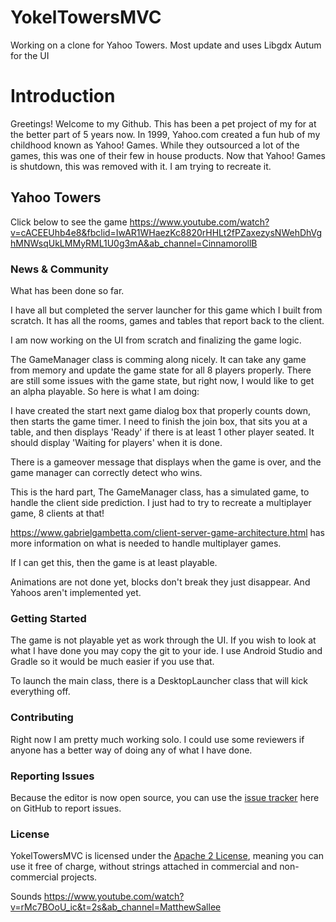 # YokelTowersMVC
Working on a clone for Yahoo Towers. Most update and uses Libgdx Autum for the UI

# Introduction
Greetings! Welcome to my Github.  This has been a pet project of my for at the better part of
5 years now.  In 1999, Yahoo.com created a fun hub of my childhood known as Yahoo! Games.
While they outsourced a lot of the games, this was one of their few in house products.
Now that Yahoo! Games is shutdown, this was removed with it.  I am trying to recreate it.

## Yahoo Towers
Click below to see the game
https://www.youtube.com/watch?v=cACEEUhb4e8&fbclid=IwAR1WHaezKc8820rHHLt2fPZaxezysNWehDhVghMNWsqUkLMMyRML1U0g3mA&ab_channel=CinnamorollB

### News & Community
What has been done so far.

I have all but completed the server launcher for this game which I built from scratch.
It has all the rooms, games and tables that report back to the client.

I am now working on the UI from scratch and finalizing the game logic.

The GameManager class is comming along nicely.  It can take any game from memory and update the game state for all 8 players properly.
There are still some issues with the game state, but right now, I would like to get an alpha playable.  So here is what I am doing:

I have created the start next game dialog box that properly counts down, then starts the game timer.
I need to finish the join box, that sits you at a table, and then displays 'Ready' if there is at least 1 other player seated.  It should 
display 'Waiting for players' when it is done.

There is a gameover message that displays when the game is over, and the game manager can correctly detect who wins.

This is the hard part, The GameManager class, has a simulated game, to handle the client side prediction.  I just had to try to recreate a multiplayer game,
8 clients at that!

https://www.gabrielgambetta.com/client-server-game-architecture.html has more information on what is needed to handle multiplayer games.

If I can get this, then the game is at least playable.

Animations are not done yet, blocks don't break they just disappear.
And Yahoos aren't implemented yet.

### Getting Started

The game is not playable yet as work through the UI.  If you wish to look at what I have done you may copy the git to your ide.
I use Android Studio and Gradle so it would be much easier if you use that.

To launch the main class, there is a DesktopLauncher class that will kick everything off.

### Contributing
Right now I am pretty much working solo.  I could use some reviewers if anyone has a better way of doing any of what I have done.

### Reporting Issues
Because the editor is now open source, you can use the [issue tracker](https://github.com/blakbro2k/YokelTowersMVC/issues?q=is%3Aopen) here on GitHub to report issues.

### License
YokelTowersMVC is licensed under the [Apache 2 License](http://www.apache.org/licenses/LICENSE-2.0.html), meaning you
can use it free of charge, without strings attached in commercial and non-commercial projects.

Sounds
https://www.youtube.com/watch?v=rMc7BOoU_ic&t=2s&ab_channel=MatthewSallee
